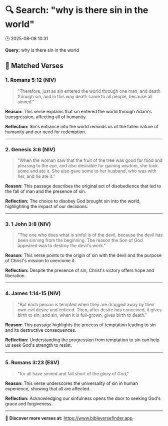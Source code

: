# 🔍 Search: "why is there sin in the world"
🕒 2025-08-08 10:31

**Query:** why is there sin in the world

## 📖 Matched Verses

### 1. Romans 5:12 (NIV)
> "Therefore, just as sin entered the world through one man, and death through sin, and in this way death came to all people, because all sinned."

**Reason:** This verse explains that sin entered the world through Adam's transgression, affecting all of humanity.

**Reflection:** Sin's entrance into the world reminds us of the fallen nature of humanity and our need for redemption.

---

### 2. Genesis 3:6 (NIV)
> "When the woman saw that the fruit of the tree was good for food and pleasing to the eye, and also desirable for gaining wisdom, she took some and ate it. She also gave some to her husband, who was with her, and he ate it."

**Reason:** This passage describes the original act of disobedience that led to the fall of man and the presence of sin.

**Reflection:** The choice to disobey God brought sin into the world, highlighting the impact of our decisions.

---

### 3. 1 John 3:8 (NIV)
> "The one who does what is sinful is of the devil, because the devil has been sinning from the beginning. The reason the Son of God appeared was to destroy the devil's work."

**Reason:** This verse points to the origin of sin with the devil and the purpose of Christ's mission to overcome it.

**Reflection:** Despite the presence of sin, Christ's victory offers hope and liberation.

---

### 4. James 1:14-15 (NIV)
> "But each person is tempted when they are dragged away by their own evil desire and enticed. Then, after desire has conceived, it gives birth to sin; and sin, when it is full-grown, gives birth to death."

**Reason:** This passage highlights the process of temptation leading to sin and its destructive consequences.

**Reflection:** Understanding the progression from temptation to sin can help us seek God's strength to resist.

---

### 5. Romans 3:23 (ESV)
> "for all have sinned and fall short of the glory of God,"

**Reason:** This verse underscores the universality of sin in human experience, showing that all are affected.

**Reflection:** Acknowledging our sinfulness opens the door to seeking God's grace and forgiveness.

---

🔗 **Discover more verses at:** https://www.bibleversefinder.app
